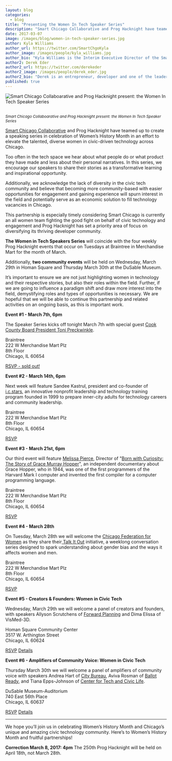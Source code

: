```yaml
---
layout: blog
categories: 
  - blog
title: "Presenting the Women In Tech Speaker Series"
description: "Smart Chicago Collaborative and Prog Hacknight have teamed up to create a speaking series in celebration of Women’s History Month in an effort to elevate the talented, diverse women in civic-driven technology across Chicago."
date: 2017-03-07
image: /images/blog/women-in-tech-speaker-series.jpg
author: Kyla Williams
author_url: https://twitter.com/SmartChgoKyla
author_image: /images/people/kyla_williams.jpg
author_bio: "Kyla Williams is the Interim Executive Director of the Smart Chicago Collaborative."
author2: Derek Eder
author2_url: https://twitter.com/derekeder
author2_image: /images/people/derek_eder.jpg
author2_bio: "Derek is an entrepreneur, developer and one of the leaders of the civic technology community in Chicago. He is a co-founder and partner at DataMade — a company that tells stories and builds tools with data — and is the lead organizer for Prog Hacknight."
published: true
---
```


<p class="text-center"><img src="/images/blog/women-in-tech-speaker-series.jpg" alt="Smart Chicago Collaboarative and Prog Hacknight present: the Women In Tech Speaker Series" class="img-thumbnail" />

<br /><small>
    <em>Smart Chicago Collaboarative and Prog Hacknight present: the Women In Tech Speaker Series</em>
</small>
</p>

[Smart Chicago Collaborative](http://smartchicagocollaborative.org/) and Prog Hacknight have teamed up to create a speaking series in celebration of Women’s History Month in an effort to elevate the talented, diverse women in civic-driven technology across Chicago.

Too often in the tech space we hear about what people do or what product they have made and less about their personal narratives. In this series, we encourage our speakers to share their stories as a transformative learning and inspirational opportunity. 

Additionally, we acknowledge the lack of diversity in the civic tech community and believe that becoming more community-based with easier opportunities for engagement and gaining experience will spurn interest in the field and potentially serve as an economic solution to fill technology vacancies in Chicago.

This partnership is especially timely considering Smart Chicago is currently an all women team fighting the good fight on behalf of civic technology and engagement and Prog Hacknight has set a priority area of focus on diversifying its thriving developer community. 

**The Women in Tech Speakers Series** will coincide with the four weekly Prog Hacknight events that occur on Tuesdays at Braintree in Merchandise Mart for the month of March. 

Additionally, **two community events** will be held on Wednesday, March 29th in Homan Square and Thursday March 30th at the DuSable Museum.

It’s important to ensure we are not just highlighting women in technology and their respective stories, but also their roles within the field. Further, if we are going to influence a paradigm shift and draw more interest into the field, demystifying roles and types of opportunities is necessary. We are hopeful that we will be able to continue this partnership and related activities on an ongoing basis, as this is important work.

**Event #1 - March 7th, 6pm** 

The Speaker Series kicks off tonight March 7th with special guest [Cook County Board President Toni Preckwinkle](https://www.cookcountyil.gov/person/toni-preckwinkle).

Braintree<br />
222 W Merchandise Mart Plz<br />
8th Floor<br />
Chicago, IL 60654<br />

<a href='#' class='btn btn-default'>RSVP - sold out!</a>
 

**Event #2 - March 14th, 6pm**

Next week will feature Sandee Kastrul, president and co-founder of [i.c.stars](http://www.icstars.org/), an innovative nonprofit leadership and technology training program founded in 1999 to prepare inner-city adults for technology careers and community leadership.

Braintree<br />
222 W Merchandise Mart Plz<br />
8th Floor<br />
Chicago, IL 60654<br />

<a href='https://www.eventbrite.com/e/chi-hack-night-registration-30783700878' class='btn btn-success'><i class='fa fa-check-square-o'></i> RSVP</a>

**Event #3 - March 21st, 6pm**

Our third event will feature [Melissa Pierce](https://about.me/melissapierce), Director of "[Born with Curiosity: The Story of Grace Murray Hopper](http://gracehopperfilm.com/)", an independent documentary about Grace Hopper, who in 1944, was one of the first programmers of the Harvard Mark I computer and invented the first compiler for a computer programming language.

Braintree<br />
222 W Merchandise Mart Plz<br />
8th Floor<br />
Chicago, IL 60654<br />

<a href='https://www.eventbrite.com/e/chi-hack-night-registration-30783701881' class='btn btn-success'><i class='fa fa-check-square-o'></i> RSVP</a>

**Event #4 - March 28th**

On Tuesday, March 28th we will welcome the [Chicago Federation for Women](https://www.cfw.org/) as they share their[ Talk It Out](https://www.cfw.org/talkitout/) initiative, a weeklong conversation series designed to spark understanding about gender bias and the ways it affects women and men. 

Braintree<br />
222 W Merchandise Mart Plz<br />
8th Floor<br />
Chicago, IL 60654<br />

<a href='https://www.eventbrite.com/e/chi-hack-night-registration-30783702884' class='btn btn-success'><i class='fa fa-check-square-o'></i> RSVP</a>

**Event #5 - Creators & Founders: Women in Civic Tech**

Wednesday, March 29th we will welcome a panel of creators and founders, with speakers Allyson Scrutchens of [Forward Planning](http://www.forwardplanninginc.com/) and Dima Elissa of VisMed-3D.

Homan Square Community Center<br />
3517 W. Arthington Street<br />
Chicago, IL 60624

<a href='https://www.eventbrite.com/e/women-in-civic-tech-creators-founders-tickets-32680497247' class='btn btn-success'><i class='fa fa-check-square-o'></i> RSVP</a> <a href='/satellite/2017/03/29/creators-and-founders.html' class='btn btn-link'>Details</a>

**Event #6 - Amplifiers of Community Voice: Women in Civic Tech**

Thursday March 30th  we will welcome a panel of amplifiers of community voice with speakers Andrea Hart of [City Bureau](http://www.citybureau.org/), Aviva Rosman of [Ballot Ready](https://www.ballotready.org/), and Tiana Epps-Johnson of [Center for Tech and Civic Life](https://www.techandciviclife.org/).

DuSable Museum-Auditorium<br />
740 East 56th Place<br />
Chicago, IL 60637

<a href='https://www.eventbrite.com/e/women-in-civic-tech-amplifiers-of-community-voice-tickets-32680563445' class='btn btn-success'><i class='fa fa-check-square-o'></i> RSVP</a> <a href='/satellite/2017/03/30/amplifiers-of-community-voice.html' class='btn btn-link'>Details</a>

---

We hope you’ll join us in celebrating Women’s History Month and Chicago’s unique and amazing civic technology community. Here’s to Women’s History Month and fruitful partnerships! 

**Correction March 8, 2017: 4pm** The 250th Prog Hacknight will be held on April 18th, not March 28th.